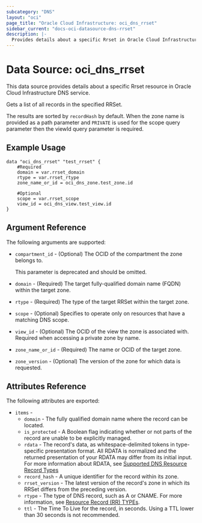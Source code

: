 ```yaml
---
subcategory: "DNS"
layout: "oci"
page_title: "Oracle Cloud Infrastructure: oci_dns_rrset"
sidebar_current: "docs-oci-datasource-dns-rrset"
description: |-
  Provides details about a specific Rrset in Oracle Cloud Infrastructure DNS service
---
```


# Data Source: oci_dns_rrset
This data source provides details about a specific Rrset resource in Oracle Cloud Infrastructure DNS service.

Gets a list of all records in the specified RRSet.

The results are sorted by `recordHash` by default. When the zone name is provided as a path parameter
and `PRIVATE` is used for the scope query parameter then the viewId query parameter is required.


## Example Usage

```hcl
data "oci_dns_rrset" "test_rrset" {
	#Required
	domain = var.rrset_domain
	rtype = var.rrset_rtype
	zone_name_or_id = oci_dns_zone.test_zone.id

	#Optional
	scope = var.rrset_scope
	view_id = oci_dns_view.test_view.id
}
```

## Argument Reference

The following arguments are supported:

* `compartment_id` - (Optional) The OCID of the compartment the zone belongs to.

	This parameter is deprecated and should be omitted. 
* `domain` - (Required) The target fully-qualified domain name (FQDN) within the target zone.
* `rtype` - (Required) The type of the target RRSet within the target zone.
* `scope` - (Optional) Specifies to operate only on resources that have a matching DNS scope. 
* `view_id` - (Optional) The OCID of the view the zone is associated with. Required when accessing a private zone by name.
* `zone_name_or_id` - (Required) The name or OCID of the target zone.
* `zone_version` - (Optional) The version of the zone for which data is requested. 


## Attributes Reference

The following attributes are exported:

* `items` - 
	* `domain` - The fully qualified domain name where the record can be located. 
	* `is_protected` - A Boolean flag indicating whether or not parts of the record are unable to be explicitly managed. 
	* `rdata` - The record's data, as whitespace-delimited tokens in type-specific presentation format. All RDATA is normalized and the returned presentation of your RDATA may differ from its initial input. For more information about RDATA, see [Supported DNS Resource Record Types](https://docs.cloud.oracle.com/iaas/Content/DNS/Reference/supporteddnsresource.htm) 
	* `record_hash` - A unique identifier for the record within its zone. 
	* `rrset_version` - The latest version of the record's zone in which its RRSet differs from the preceding version. 
	* `rtype` - The type of DNS record, such as A or CNAME. For more information, see [Resource Record (RR) TYPEs](https://www.iana.org/assignments/dns-parameters/dns-parameters.xhtml#dns-parameters-4). 
	* `ttl` - The Time To Live for the record, in seconds. Using a TTL lower than 30 seconds is not recommended. 

